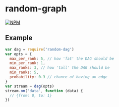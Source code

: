 # random-graph
[![NPM](https://nodei.co/npm/random-graph.png)](https://nodei.co/npm/random-graph/)


## Example
```js
var dag = require('random-dag')
var opts = {
  max_per_rank: 5, // how 'fat' the DAG should be
  min_per_rank: 1,
  max_ranks: 3, // how 'tall' the DAG should be
  min_ranks: 5,
  probability: 0.3 // chance of having an edge
}
var stream = dag(opts)
stream.on('data', function (data) {
  // {from: 0, to: 1}
})
```
